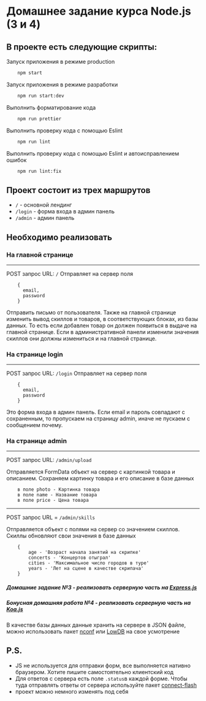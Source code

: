 # Домашнее задание курса Node.js (3 и 4)

## В проекте есть следующие скрипты:

Запуск приложения в режиме production

```bash
    npm start
```

Запуск приложения в режиме разработки

```bash
    npm run start:dev
```

Выполнить форматирование кода

```bash
    npm run prettier
```

Выполнить проверку кода с помощью Eslint

```bash
    npm run lint
```

Выполнить проверку кода с помощью Eslint и автоисправлением ошибок

```bash
    npm run lint:fix
```

## Проект состоит из трех маршрутов

- `/` - основной лендинг
- `/login` - форма входа в админ панель
- `/admin` - админ панель

## Необходимо реализовать

### На главной странице

---

POST запрос URL: `/`
Отправляет на сервер поля

```
    {
      email,
      password
    }
```

Отправить письмо от пользователя.
Также на главной странице изменить вывод скиллов и товаров, в соответствующих блоках, из базы данных. То есть если добавлен товар он должен появиться в выдаче на главной странице. Если в административной панели изменили значения скиллов они должны измениться и на главной странице.

### На странице login

---

POST запрос URL: `/login`
Отправляет на сервер поля

```
    {
      email,
      password
    }
```

Это форма входа в админ панель. Если email и пароль совпадают с сохраненным, то пропускаем на страницу admin, иначе не пускаем с сообщением почему.

### На странице admin

---

POST запрос URL: `/admin/upload`

Отправляется FormData объект на сервер с картинкой товара и описанием. Сохраняем картинку товара и его описание в базе данных

```
    в поле photo - Картинка товара
    в поле name - Название товара
    в поле price - Цена товара
```

---

POST запрос URL = `/admin/skills`

Отправляется объект с полями на сервер со значением скиллов. Скиллы обновляют свои значения в базе данных

```
    {
        age - 'Возраст начала занятий на скрипке'
        concerts - 'Концертов отыграл'
        cities - 'Максимальное число городов в туре'
        years - 'Лет на сцене в качестве скрипача'
    }
```

##### Домашние задание №3 - реализовать серверную часть на [Express.js](http://expressjs.com/ru/)

##### Бонусная домашняя работа №4 - реализовать серверную часть на [Koa.js](http://koajs.com/)

В качестве базы данных данные хранить на сервере в JSON файле, можно использовать пакет [nconf](https://www.npmjs.com/package/nconf) или [LowDB](https://github.com/typicode/lowdb) на свое усмотрение

## P.S.

- JS не используется для отправки форм, все выполняется нативно браузером. Хотите пишите самостоятельно клиентский код
- Для ответов с сервера есть поле `.status`в каждой форме. Чтобы туда отправлять ответы от сервера используйте пакет [connect-flash](https://www.npmjs.com/package/connect-flash)
- проект можно немного изменять под себя
